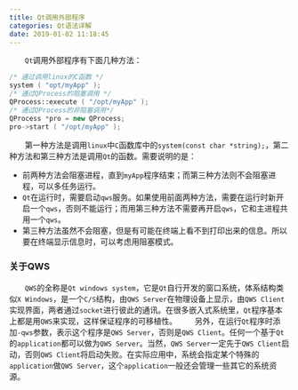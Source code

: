 ```yaml
---
title: Qt调用外部程序
categories: Qt语法详解
date: 2019-01-02 11:18:45
---
```

&emsp;&emsp;`Qt`调用外部程序有下面几种方法：<!--more-->

``` cpp
/* 通过调用linux的C函数 */
system ( "opt/myApp" );
/* 通过QProcess的阻塞调用 */
QProcess::execute ( "/opt/myApp" );
/* 通过QProcess的非阻塞调用*/
QProcess *pro = new QProcess;
pro->start ( "/opt/myApp" );
```

&emsp;&emsp;第一种方法是调用`linux`中`C`函数库中的`system(const char *string);`，第二种方法和第三种方法是调用`Qt`的函数。需要说明的是：

- 前两种方法会阻塞进程，直到`myApp`程序结束；而第三种方法则不会阻塞进程，可以多任务运行。
- `Qt`在运行时，需要启动`qws`服务。如果使用前面两种方法，需要在运行时新开启一个`qws`，否则不能运行；而用第三种方法不需要再开启`qws`，它和主进程共用一个`qws`。
- 第三种方法虽然不会阻塞，但是有可能在终端上看不到打印出来的信息。所以要在终端显示信息时，可以考虑用阻塞模式。

### 关于QWS

&emsp;&emsp;`QWS`的全称是`Qt windows system`，它是`Qt`自行开发的窗口系统，体系结构类似`X Windows`，是一个`C/S`结构，由`QWS Server`在物理设备上显示，由`QWS Client`实现界面，两者通过`socket`进行彼此的通讯。在很多嵌入式系统里，`Qt`程序基本上都是用`QWS`来实现，这样保证程序的可移植性。
&emsp;&emsp;另外，在运行`Qt`程序时添加`-qws`参数，表示这个程序是`QWS Server`，否则是`QWS Client`。任何一个基于`Qt`的`application`都可以做为`QWS Server`。当然，`QWS Server`一定先于`QWS Client`启动，否则`QWS Client`将启动失败。在实际应用中，系统会指定某个特殊的`application`做`QWS Server`，这个`application`一般还会管理一些其它的系统资源。